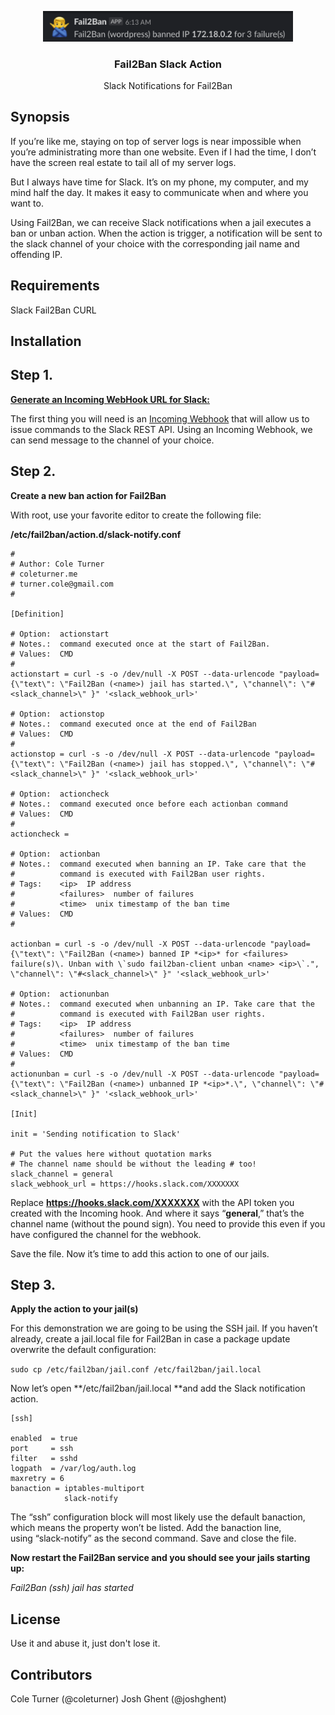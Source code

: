 <p align="center">
  <img width="400" src="./Screenshot%202019-11-08%20at%2009.46.15.png">
  <h3 align="center">Fail2Ban Slack Action</h3>
  <p align="center">Slack Notifications for Fail2Ban</p>
</p>

## Synopsis

If you’re like me, staying on top of server logs is near impossible when you’re administrating more than one website. Even if I had the time, I don’t have the screen real estate to tail all of my server logs.

But I always have time for Slack. It’s on my phone, my computer, and my mind half the day. It makes it easy to communicate when and where you want to.

Using Fail2Ban, we can receive Slack notifications when a jail executes a ban or unban action. When the action is trigger, a notification will be sent to the slack channel of your choice with the corresponding jail name and offending IP.

## Requirements

Slack
Fail2Ban
CURL


## Installation

## **Step 1.&nbsp;**

**[Generate an Incoming WebHook URL for Slack:](https://my.slack.com/services/new/incoming-webhook/)**

The first thing you will need is an [Incoming Webhook](https://my.slack.com/services/new/incoming-webhook/) that will allow us to issue commands to the Slack REST API. Using an Incoming Webhook, we can send message to the channel of your choice.

## **Step 2.&nbsp;**

**Create a new ban action for Fail2Ban**

With root, use your favorite editor to create the following file:

**/etc/fail2ban/action.d/slack-notify.conf**

```
#
# Author: Cole Turner
# coleturner.me
# turner.cole@gmail.com
#

[Definition]

# Option:  actionstart
# Notes.:  command executed once at the start of Fail2Ban.
# Values:  CMD
#
actionstart = curl -s -o /dev/null -X POST --data-urlencode "payload={\"text\": \"Fail2Ban (<name>) jail has started.\", \"channel\": \"#<slack_channel>\" }" '<slack_webhook_url>'

# Option:  actionstop
# Notes.:  command executed once at the end of Fail2Ban
# Values:  CMD
#
actionstop = curl -s -o /dev/null -X POST --data-urlencode "payload={\"text\": \"Fail2Ban (<name>) jail has stopped.\", \"channel\": \"#<slack_channel>\" }" '<slack_webhook_url>'

# Option:  actioncheck
# Notes.:  command executed once before each actionban command
# Values:  CMD
#
actioncheck =

# Option:  actionban
# Notes.:  command executed when banning an IP. Take care that the
#          command is executed with Fail2Ban user rights.
# Tags:    <ip>  IP address
#          <failures>  number of failures
#          <time>  unix timestamp of the ban time
# Values:  CMD
#

actionban = curl -s -o /dev/null -X POST --data-urlencode "payload={\"text\": \"Fail2Ban (<name>) banned IP *<ip>* for <failures> failure(s)\. Unban with \`sudo fail2ban-client unban <name> <ip>\`.", \"channel\": \"#<slack_channel>\" }" '<slack_webhook_url>'

# Option:  actionunban
# Notes.:  command executed when unbanning an IP. Take care that the
#          command is executed with Fail2Ban user rights.
# Tags:    <ip>  IP address
#          <failures>  number of failures
#          <time>  unix timestamp of the ban time
# Values:  CMD
#
actionunban = curl -s -o /dev/null -X POST --data-urlencode "payload={\"text\": \"Fail2Ban (<name>) unbanned IP *<ip>*.\", \"channel\": \"#<slack_channel>\" }" '<slack_webhook_url>'

[Init]

init = 'Sending notification to Slack'

# Put the values here without quotation marks
# The channel name should be without the leading # too!
slack_channel = general
slack_webhook_url = https://hooks.slack.com/XXXXXXX
```


Replace **https://hooks.slack.com/XXXXXXX** with the API token you created with the Incoming hook. And where it says&nbsp;“**general**,” that’s the channel name (without the pound sign). You need to provide this even if you have configured the channel for the webhook.

Save the file. Now it’s time to add this action to one of our jails.

## **Step 3.&nbsp;**

**Apply the action to your jail(s)**

For this demonstration we are going to be using the SSH jail. If you haven’t already, create a jail.local file for Fail2Ban in case a package update overwrite the default configuration:

`sudo cp /etc/fail2ban/jail.conf /etc/fail2ban/jail.local`

Now let’s open&nbsp;**/etc/fail2ban/jail.local **and add the Slack notification action.

```
[ssh]

enabled  = true
port     = ssh
filter   = sshd
logpath  = /var/log/auth.log
maxretry = 6
banaction = iptables-multiport
            slack-notify
```


The&nbsp;“ssh” configuration block will most likely use the default banaction, which means the property won’t be listed. Add the banaction line, using&nbsp;“slack-notify” as the second command. Save and close the file.

**Now restart the Fail2Ban service and you should see your jails starting up:**

_Fail2Ban (ssh) jail has started_


## License

Use it and abuse it, just don't lose it.

## Contributors
Cole Turner (@coleturner)
Josh Ghent (@joshghent)
